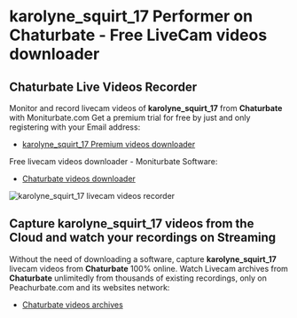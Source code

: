 # karolyne_squirt_17 Performer on Chaturbate - Free LiveCam videos downloader

## Chaturbate Live Videos Recorder

Monitor and record livecam videos of **karolyne_squirt_17** from **Chaturbate** with Moniturbate.com
Get a premium trial for free by just and only registering with your Email address:
* [karolyne_squirt_17 Premium videos downloader](https://moniturbate.com/request-demo-licence-key.html)

Free livecam videos downloader - Moniturbate Software:
* [Chaturbate videos downloader](https://moniturbate.com/moniturbate-download-software.html)

![karolyne_squirt_17 livecam videos recorder](https://peachurnet.com/templates/moniturbate-software.png)


## Capture karolyne_squirt_17 videos from the Cloud and watch your recordings on Streaming

Without the need of downloading a software, capture **karolyne_squirt_17** livecam videos from **Chaturbate** 100% online.
Watch Livecam archives from **Chaturbate** unlimitedly from thousands of existing recordings, only on Peachurbate.com and its websites network:
* [Chaturbate videos archives](https://peachurnet.com/)